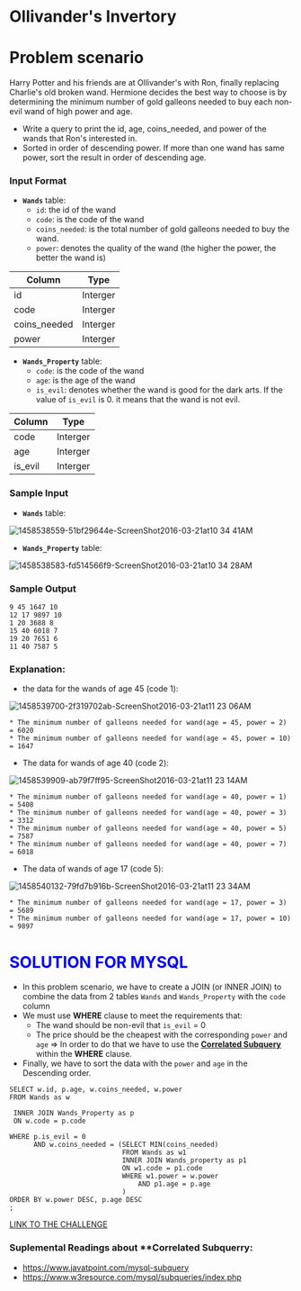 # Ollivander's Invertory

# Problem scenario

Harry Potter and his friends are at Ollivander's with Ron, finally replacing Charlie's old broken wand.
Hermione decides the best way to choose is by determining the minimum number of gold galleons needed to buy each non-evil wand of high power and age.
- Write a query to print the id, age, coins_needed, and power of the wands that Ron's interested in.
- Sorted in order of descending power. If more than one wand has same power, sort the result in order of descending age.

### Input Format

* **`Wands`** table:
    * `id`: the id of the wand
    * `code`: is the code of the wand
    * `coins_needed`: is the total number of gold galleons needed to buy the wand.
    * `power`: denotes the quality of the wand (the higher the power, the better the wand is)
    
|<strong>Column<strong>| <strong>Type<strong>|
|-------------|---------------|
|id| Interger| 
|code| Interger| 
|coins_needed| Interger| 
|power| Interger| 


* **`Wands_Property`** table:
    * `code`: is the code of the wand
    * `age`: is the age of the wand
    * `is_evil`: denotes whether the wand is good for the dark arts. If the value of `is_evil` is 0. it means that the wand is not evil. 

|<strong>Column<strong>| <strong>Type<strong>|
|-------------|---------------|
|code| Interger| 
|age| Interger| 
|is_evil| Interger|
    
    
### Sample Input

- **`Wands`** table:
    
![1458538559-51bf29644e-ScreenShot2016-03-21at10 34 41AM](https://user-images.githubusercontent.com/70767722/123890325-053f8b80-d925-11eb-9e29-05dc2a05b5af.png)
   
- **`Wands_Property`** table:
    
![1458538583-fd514566f9-ScreenShot2016-03-21at10 34 28AM](https://user-images.githubusercontent.com/70767722/123890338-0a043f80-d925-11eb-9d58-879eb90bf598.png)
   
### Sample Output
    
```
9 45 1647 10
12 17 9897 10
1 20 3688 8
15 40 6018 7
19 20 7651 6
11 40 7587 5
```
    
### Explanation:

- the data for the wands of age 45 (code 1):
   
![1458539700-2f319702ab-ScreenShot2016-03-21at11 23 06AM](https://user-images.githubusercontent.com/70767722/123890367-15f00180-d925-11eb-8943-afaac76e41b9.png)
   
    * The minimum number of galleons needed for wand(age = 45, power = 2)  = 6020
    * The minimum number of galleons needed for wand(age = 45, power = 10)  = 1647
    
- The data for wands of age 40 (code 2):
   
![1458539909-ab79f7ff95-ScreenShot2016-03-21at11 23 14AM](https://user-images.githubusercontent.com/70767722/123890387-1dafa600-d925-11eb-8c00-027f491982ad.png)
   
    * The minimum number of galleons needed for wand(age = 40, power = 1)  = 5408
    * The minimum number of galleons needed for wand(age = 40, power = 3)  = 3312
    * The minimum number of galleons needed for wand(age = 40, power = 5)  = 7587
    * The minimum number of galleons needed for wand(age = 40, power = 7)  = 6018

- The data of wands of age 17 (code 5):
   
![1458540132-79fd7b916b-ScreenShot2016-03-21at11 23 34AM](https://user-images.githubusercontent.com/70767722/123890418-2a33fe80-d925-11eb-965c-6b9ac077d507.png)
   
    * The minimum number of galleons needed for wand(age = 17, power = 3)  = 5689
    * The minimum number of galleons needed for wand(age = 17, power = 10) = 9897


# <span style="color:blue">SOLUTION FOR MYSQL</span>
    
- In this problem scenario, we have to create a JOIN (or INNER JOIN) to combine the data from 2 tables `Wands` and `Wands_Property` with the `code` column
- We must use **WHERE** clause to meet the requirements that:
    * The wand should be non-evil that `is_evil` = 0
    * The price should be the cheapest with the corresponding `power` and `age`
=> In order to do that we have to use the **[Correlated Subquery](https://dev.mysql.com/doc/refman/8.0/en/correlated-subqueries.html)** within the **WHERE** clause.
- Finally, we have to sort the data with the `power` and `age` in the Descending order.
    
```mysql
SELECT w.id, p.age, w.coins_needed, w.power
FROM Wands as w

 INNER JOIN Wands_Property as p
 ON w.code = p.code

WHERE p.is_evil = 0
      AND w.coins_needed = (SELECT MIN(coins_needed) 
                            FROM Wands as w1
                            INNER JOIN Wands_property as p1
                            ON w1.code = p1.code
                            WHERE w1.power = w.power
                                AND p1.age = p.age
                            )
ORDER BY w.power DESC, p.age DESC
;
```
   
   [LINK TO THE CHALLENGE](https://www.hackerrank.com/challenges/harry-potter-and-wands/problem)
    
### Suplemental Readings about **Correlated Subquerry:
* https://www.javatpoint.com/mysql-subquery
* https://www.w3resource.com/mysql/subqueries/index.php


